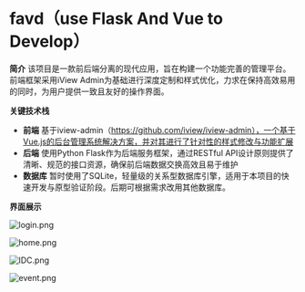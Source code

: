 # favd（use Flask And Vue to Develop）

**简介** 该项目是一款前后端分离的现代应用，旨在构建一个功能完善的管理平台。前端框架采用iView Admin为基础进行深度定制和样式优化，力求在保持高效易用的同时，为用户提供一致且友好的操作界面。

**关键技术栈**

- **前端** 基于iview-admin（https://github.com/iview/iview-admin），一个基于Vue.js的后台管理系统解决方案，并对其进行了针对性的样式修改与功能扩展
- **后端** 使用Python Flask作为后端服务框架，通过RESTful API设计原则提供了清晰、规范的接口资源，确保前后端数据交换高效且易于维护
- **数据库** 暂时使用了SQLite，轻量级的关系型数据库引擎，适用于本项目的快速开发与原型验证阶段。后期可根据需求改用其他数据库。



**界面展示**

![login.png](https://www.z4a.net/images/2024/02/26/login.png)

![home.png](https://www.z4a.net/images/2024/02/26/home.png)

![IDC.png](https://www.z4a.net/images/2024/02/26/IDC.png)

![event.png](https://www.z4a.net/images/2024/02/26/event.png)

